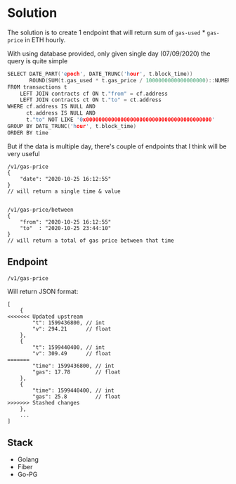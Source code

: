 # Solution

The solution is to create 1 endpoint that will return sum of `gas-used` * `gas-price` in ETH hourly.

With using database provided, only given single day (07/09/2020) the query is quite simple

```c
SELECT DATE_PART('epoch', DATE_TRUNC('hour', t.block_time))                   as time,
       ROUND(SUM(t.gas_used * t.gas_price / 1000000000000000000)::NUMERIC, 2) as gas
FROM transactions t
	LEFT JOIN contracts cf ON t."from" = cf.address
	LEFT JOIN contracts ct ON t."to" = ct.address
WHERE cf.address IS NULL AND
      ct.address IS NULL AND
      t."to" NOT LIKE '0x0000000000000000000000000000000000000000'
GROUP BY DATE_TRUNC('hour', t.block_time)
ORDER BY time
```

But if the data is multiple day, there's couple of endpoints that I think will be very useful

```
/v1/gas-price
{
    "date": "2020-10-25 16:12:55"
}
// will return a single time & value


/v1/gas-price/between
{
    "from": "2020-10-25 16:12:55"
    "to"  : "2020-10-25 23:44:10"
}
// will return a total of gas price between that time
```

## Endpoint

```
/v1/gas-price
```

Will return JSON format:

```
[
    {
<<<<<<< Updated upstream
        "t": 1599436800, // int
        "v": 294.21      // float
    },
    {
        "t": 1599440400, // int
        "v": 309.49      // float
=======
        "time": 1599436800, // int
        "gas": 17.78        // float
    },
    {
        "time": 1599440400, // int
        "gas": 25.8         // float
>>>>>>> Stashed changes
    },
    ...
]
```

## Stack
* Golang
* Fiber
* Go-PG
